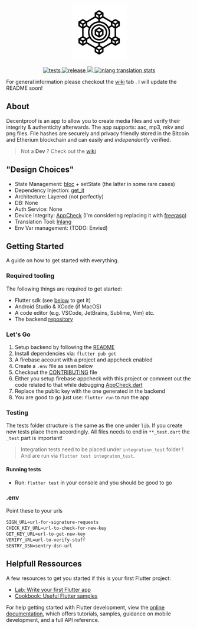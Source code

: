 <p align="center">
     <img src="https://raw.githubusercontent.com/flajt/decentproof-app/master/assets/icon/icon.png" height=150 alt="Decentproof Logo" />
</p>
<p align="center">
     <a href="https://api.codemagic.io/apps/6392139eb2014893a05ed729/654bb4200d6fe202fa7ddce6/status_badge.svg" ><img alt="tests" src="https://api.codemagic.io/apps/6392139eb2014893a05ed729/654bb4200d6fe202fa7ddce6/status_badge.svg"/> 
     </a>
     <a href="https://api.codemagic.io/apps/6392139eb2014893a05ed729/6392139eb2014893a05ed728/status_badge.svg"><img alt="release" src="https://api.codemagic.io/apps/6392139eb2014893a05ed729/6392139eb2014893a05ed728/status_badge.svg"/> 
     </a>
     <a href="https://www.contributor-covenant.org/"> <img src="https://img.shields.io/badge/Contributor%20Covenant-2.1-4baaaa.svg"/>
     </a>
     <a href="https://inlang.com/editor/github.com/Flajt/decentproof-app"><img alt="inlang translation stats" src="https://inlang.com/badge?url=github.com/Flajt/decentproof-app"/></a>
     
</p>

For general information please checkout the [wiki](https://github.com/Flajt/decentproof-app/wiki) tab . I will update the README soon!

## About

Decentproof is an app to allow you to create media files and verify their integrity & authenticity afterwards. The app supports: aac, mp3, mkv and png files. 
File hashes are securely and privacy friendly stored in the Bitcoin and Etherium blockchain and can easily and *independantly* verified. 

> Not a **Dev** ? Check out the [wiki](https://github.com/Flajt/decentproof-app/wiki)

## "Design Choices"
- State Management: [bloc](https://bloclibrary.dev/#/) + setState (the latter in some rare cases)
- Dependency Injection: [get_it](https://pub.dev/packages/get_it)
- Architecture: Layered (not perfectly)
- DB: None
- Auth Service: None
- Device Integrity: [AppCheck](https://firebase.google.com/docs/app-check?hl=en) (I'm considering replacing it with [freerasp](https://www.talsec.app/freerasp-in-app-protection-security-talsec))
- Translation Tool: [Inlang](https://inlang.com)
- Env Var management: (TODO: Envied)

## Getting Started
A guide on how to get started with everything.

### Required tooling
The following things are required to get started:
- Flutter sdk (see [below](#helpfull-ressources) to get it)
- Android Studio & XCode (if MacOS)
- A code editor (e.g. VSCode, JetBrains, Sublime, Vim) etc.
- The backend [repository](https://github.com/Flajt/decentproof-backend)

### Let's Go
1. Setup backend by following the [README](https://github.com/Flajt/decentproof-backend/blob/main/README.md)
2. Install dependencies via: `flutter pub get`
3. A firebase account with a project and appcheck enabled
4. Create a `.env` file as seen below
5. Checkout the [CONTRIBUTING](/CONTRIBUTING.md) file
6. Either you setup firebase appcheck with this project or comment out the code related to that while debugging [AppCheck.dart](/lib/shared/Integrety/AppCheck.dart)
7. Replace the public key with the one generated in the backend
8. You are good to go just use: `flutter run` to run the app


### Testing

The tests folder structure is the same as the one under `lib`. If you create new tests place them accordingly.
All files needs to end in `**_test.dart` the `_test` part is important!

>Integration tests need to be placed under `integration_test` folder ! And are run via `flutter test integraton_test`.

#### Running tests
- Run: `flutter test` in your console and you should be good to go


### .env
Point these to your urls
```env
SIGN_URL=url-for-signature-requests
CHECK_KEY_URL=url-to-check-for-new-key
GET_KEY_URL=url-to-get-new-key
VERIFY_URL=url-to-verify-stuff
SENTRY_DSN=sentry-dsn-url
```

## Helpfull Ressources
A few resources to get you started if this is your first Flutter project:

- [Lab: Write your first Flutter app](https://docs.flutter.dev/get-started/codelab)
- [Cookbook: Useful Flutter samples](https://docs.flutter.dev/cookbook)

For help getting started with Flutter development, view the
[online documentation](https://docs.flutter.dev/), which offers tutorials,
samples, guidance on mobile development, and a full API reference.
